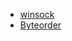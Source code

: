 - [winsock](https://docs.microsoft.com/en-us/windows/win32/winsock/windows-sockets-start-page-2)
- [Byteorder](https://docs.microsoft.com/en-us/windows/win32/winsock/byte-ordering-2)
